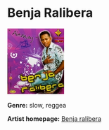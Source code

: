 # Benja Ralibera

![Benja Ralibera](benja-ralibera.jpg)

**Genre:** slow, reggea

**Artist homepage:** [Benja ralibera](http://gasy.net/fr/video/clip/9360/benja-ralibera-tsy-niova.)